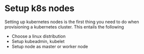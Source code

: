# Setup k8s nodes

Setting up kubernetes nodes is the first thing you need to do when provisioning a kubernetes cluster. This entails the following

* Choose a linux distribution
* Setup kubeadmin, kubelet
* Setup node as master or worker node

